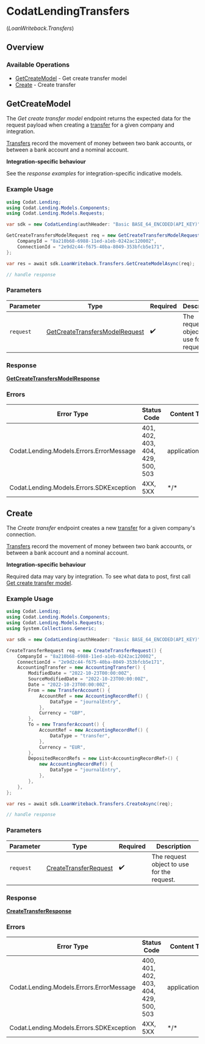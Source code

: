 # CodatLendingTransfers
(*LoanWriteback.Transfers*)

## Overview

### Available Operations

* [GetCreateModel](#getcreatemodel) - Get create transfer model
* [Create](#create) - Create transfer

## GetCreateModel

The *Get create transfer model* endpoint returns the expected data for the request payload when creating a [transfer](https://docs.codat.io/lending-api#/schemas/Transfer) for a given company and integration.

[Transfers](https://docs.codat.io/lending-api#/schemas/Transfer) record the movement of money between two bank accounts, or between a bank account and a nominal account.

**Integration-specific behaviour**

See the *response examples* for integration-specific indicative models.


### Example Usage

```csharp
using Codat.Lending;
using Codat.Lending.Models.Components;
using Codat.Lending.Models.Requests;

var sdk = new CodatLending(authHeader: "Basic BASE_64_ENCODED(API_KEY)");

GetCreateTransfersModelRequest req = new GetCreateTransfersModelRequest() {
    CompanyId = "8a210b68-6988-11ed-a1eb-0242ac120002",
    ConnectionId = "2e9d2c44-f675-40ba-8049-353bfcb5e171",
};

var res = await sdk.LoanWriteback.Transfers.GetCreateModelAsync(req);

// handle response
```

### Parameters

| Parameter                                                                                 | Type                                                                                      | Required                                                                                  | Description                                                                               |
| ----------------------------------------------------------------------------------------- | ----------------------------------------------------------------------------------------- | ----------------------------------------------------------------------------------------- | ----------------------------------------------------------------------------------------- |
| `request`                                                                                 | [GetCreateTransfersModelRequest](../../Models/Requests/GetCreateTransfersModelRequest.md) | :heavy_check_mark:                                                                        | The request object to use for the request.                                                |

### Response

**[GetCreateTransfersModelResponse](../../Models/Requests/GetCreateTransfersModelResponse.md)**

### Errors

| Error Type                               | Status Code                              | Content Type                             |
| ---------------------------------------- | ---------------------------------------- | ---------------------------------------- |
| Codat.Lending.Models.Errors.ErrorMessage | 401, 402, 403, 404, 429, 500, 503        | application/json                         |
| Codat.Lending.Models.Errors.SDKException | 4XX, 5XX                                 | \*/\*                                    |

## Create

The *Create transfer* endpoint creates a new [transfer](https://docs.codat.io/lending-api#/schemas/Transfer) for a given company's connection.

[Transfers](https://docs.codat.io/lending-api#/schemas/Transfer) record the movement of money between two bank accounts, or between a bank account and a nominal account.

**Integration-specific behaviour**

Required data may vary by integration. To see what data to post, first call [Get create transfer model](https://docs.codat.io/lending-api#/operations/get-create-transfers-model).

### Example Usage

```csharp
using Codat.Lending;
using Codat.Lending.Models.Components;
using Codat.Lending.Models.Requests;
using System.Collections.Generic;

var sdk = new CodatLending(authHeader: "Basic BASE_64_ENCODED(API_KEY)");

CreateTransferRequest req = new CreateTransferRequest() {
    CompanyId = "8a210b68-6988-11ed-a1eb-0242ac120002",
    ConnectionId = "2e9d2c44-f675-40ba-8049-353bfcb5e171",
    AccountingTransfer = new AccountingTransfer() {
        ModifiedDate = "2022-10-23T00:00:00Z",
        SourceModifiedDate = "2022-10-23T00:00:00Z",
        Date = "2022-10-23T00:00:00Z",
        From = new TransferAccount() {
            AccountRef = new AccountingRecordRef() {
                DataType = "journalEntry",
            },
            Currency = "GBP",
        },
        To = new TransferAccount() {
            AccountRef = new AccountingRecordRef() {
                DataType = "transfer",
            },
            Currency = "EUR",
        },
        DepositedRecordRefs = new List<AccountingRecordRef>() {
            new AccountingRecordRef() {
                DataType = "journalEntry",
            },
        },
    },
};

var res = await sdk.LoanWriteback.Transfers.CreateAsync(req);

// handle response
```

### Parameters

| Parameter                                                               | Type                                                                    | Required                                                                | Description                                                             |
| ----------------------------------------------------------------------- | ----------------------------------------------------------------------- | ----------------------------------------------------------------------- | ----------------------------------------------------------------------- |
| `request`                                                               | [CreateTransferRequest](../../Models/Requests/CreateTransferRequest.md) | :heavy_check_mark:                                                      | The request object to use for the request.                              |

### Response

**[CreateTransferResponse](../../Models/Requests/CreateTransferResponse.md)**

### Errors

| Error Type                               | Status Code                              | Content Type                             |
| ---------------------------------------- | ---------------------------------------- | ---------------------------------------- |
| Codat.Lending.Models.Errors.ErrorMessage | 400, 401, 402, 403, 404, 429, 500, 503   | application/json                         |
| Codat.Lending.Models.Errors.SDKException | 4XX, 5XX                                 | \*/\*                                    |